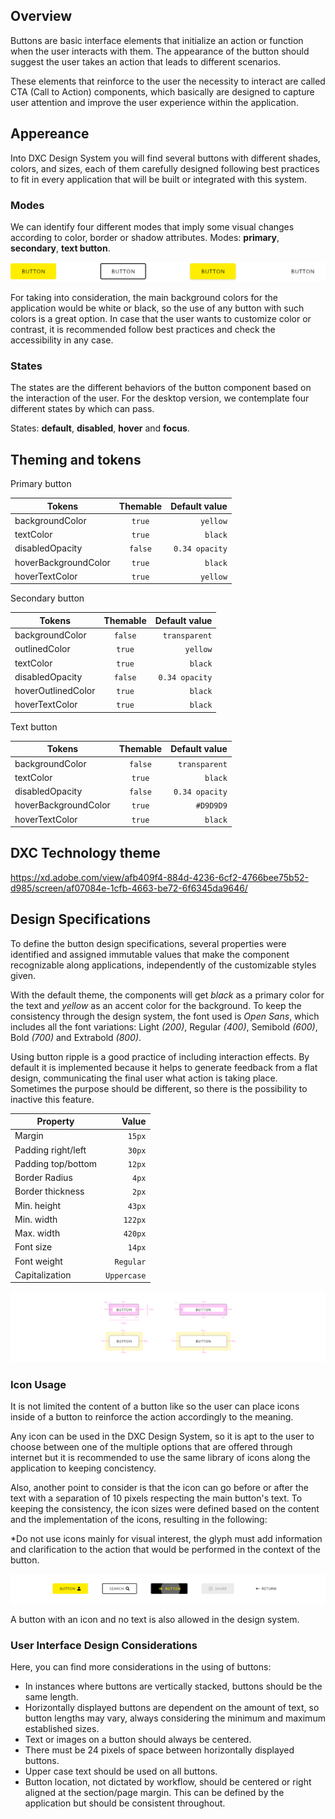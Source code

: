 ## Overview

Buttons are basic interface elements that initialize an action or function when the user interacts with them. The appearance of the button should suggest the user takes an action that leads to different scenarios.

These elements that reinforce to the user the necessity to interact are called CTA (Call to Action) components, which basically are designed to capture user attention and improve the user experience within the application.

## Appereance

Into DXC Design System you will find several buttons with different shades, colors, and sizes, each of them carefully designed following best practices to fit in every application that will be built or integrated with this system.

### Modes

We can identify four different modes that imply some visual changes according to color, border or shadow attributes.
Modes: __primary__, __secondary__, __text button__.

![Button modes example](images/button_modes.png)

For taking into consideration, the main background colors for the application would be white or black, so the use of any button with such colors is a great option. In case that the user wants to customize color or contrast, it is recommended follow best practices and check the accessibility in any case.

### States

The states are the different behaviors of the button component based on the interaction of the user.
For the desktop version, we contemplate four different states by which can pass.

States: __default__, __disabled__, __hover__ and __focus__.  

## Theming and tokens

Primary button

| Tokens        | Themable      | Default value |
| ------------- |:-------------:| -------------:| 
| backgroundColor      | `true` | `yellow`|
| textColor      | `true` | `black`  |
| disabledOpacity | `false`     | `0.34 opacity`  |
| hoverBackgroundColor | `true`     | `black`  |
| hoverTextColor | `true`     | `yellow`  |

Secondary button

| Tokens        | Themable      | Default value |
| ------------- |:-------------:| -------------:|
| backgroundColor      | `false` | `transparent` |
| outlinedColor      | `true` | `yellow`  |
| textColor | `true`     | `black`  |
| disabledOpacity | `false`     | `0.34 opacity`  |
| hoverOutlinedColor | `true`     | `black`  |
| hoverTextColor | `true`     | `black`  |

Text button

| Tokens        | Themable      | Default value |
| ------------- |:-------------:| -------------:|
| backgroundColor      | `false` | `transparent` |
| textColor | `true`     | `black`  |
| disabledOpacity | `false`     | `0.34 opacity`  |
| hoverBackgroundColor | `true`     | `#D9D9D9`  |
| hoverTextColor | `true`     | `black`  |


## DXC Technology theme

https://xd.adobe.com/view/afb409f4-884d-4236-6cf2-4766bee75b52-d985/screen/af07084e-1cfb-4663-be72-6f6345da9646/

## Design Specifications

To define the button design specifications, several properties were identified and assigned immutable values ​​that make the component recognizable along applications, independently of the customizable styles given.

With the default theme, the components will get *black* as a primary color for the text and *yellow* as an accent color for the background.
To keep the consistency through the design system, the font used is *Open Sans*, which includes all the font variations: Light *(200)*, Regular *(400)*, Semibold *(600)*, Bold *(700)* and Extrabold *(800)*.

Using button ripple is a good practice of including interaction effects. By default it is implemented because it helps to generate feedback from a flat design, communicating the final user what action is taking place.
Sometimes the purpose should be different, so there is the possibility to inactive this feature.

| Property           | Value|
|--------------------|------:|
| Margin            | `15px` |
| Padding right/left | `30px` |
| Padding top/bottom | `12px` |
| Border Radius | `4px` |
| Border thickness| `2px` |
| Min. height| `43px` |
| Min. width| `122px` |
| Max. width| `420px` |
| Font size| `14px` |
| Font weight| `Regular` |
| Capitalization | `Uppercase` |

![Button specification](images/button_specs.png)

### Icon Usage

It is not limited the content of a button like so the user can place icons inside of a button to reinforce the action accordingly to the meaning.

Any icon can be used in the DXC Design System, so it is apt to the user to choose between one of the multiple options that are offered through internet but it is recommended to use the same library of icons along the application to keeping concistency.

Also, another point to consider is that the icon can go before or after the text with a separation of 10 pixels respecting the main button's text. To keeping the consistency, the icon sizes were defined based on the content and the implementation of the icons, resulting in the following:

*Do not use icons mainly for visual interest, the glyph must add information and clarification to the action that would be performed in the context of the button.

![Button with icon examples](images/button_icon.png)

A button with an icon and no text is also allowed in the design system.


### User Interface Design Considerations

Here, you can find more considerations in the using of buttons:

- In instances where buttons are vertically stacked, buttons should be the same length.
- Horizontally displayed buttons are dependent on the amount of text, so button lengths may vary, always considering the minimum and maximum established sizes.
- Text or images on a button should always be centered.
- There must be 24 pixels of space between horizontally displayed buttons.
- Upper case text should be used on all buttons.
- Button location, not dictated by workflow, should be centered or right aligned at the section/page margin. This can be defined by the application but should be consistent throughout.
